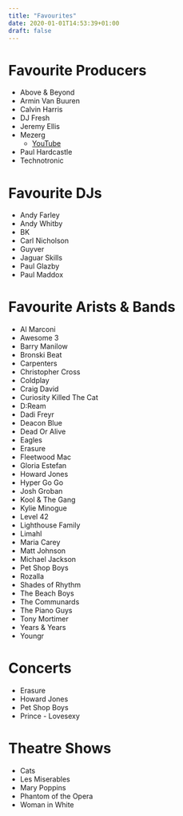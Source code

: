 ```yaml
---
title: "Favourites"
date: 2020-01-01T14:53:39+01:00
draft: false
---
```


# Favourite Producers
- Above & Beyond
- Armin Van Buuren
- Calvin Harris
- DJ Fresh
- Jeremy Ellis
- Mezerg
  - [YouTube](https://www.youtube.com/channel/UCUaQxmkh81tJAWrreHe3CJg)
- Paul Hardcastle
- Technotronic

# Favourite DJs
- Andy Farley
- Andy Whitby
- BK
- Carl Nicholson
- Guyver
- Jaguar Skills
- Paul Glazby
- Paul Maddox

# Favourite Arists & Bands
- Al Marconi
- Awesome 3
- Barry Manilow
- Bronski Beat
- Carpenters
- Christopher Cross
- Coldplay
- Craig David
- Curiosity Killed The Cat
- D:Ream
- Dadi Freyr
- Deacon Blue
- Dead Or Alive
- Eagles
- Erasure
- Fleetwood Mac
- Gloria Estefan
- Howard Jones
- Hyper Go Go
- Josh Groban
- Kool & The Gang
- Kylie Minogue
- Level 42
- Lighthouse Family
- Limahl
- Maria Carey
- Matt Johnson
- Michael Jackson
- Pet Shop Boys
- Rozalla
- Shades of Rhythm
- The Beach Boys
- The Communards
- The Piano Guys
- Tony Mortimer
- Years & Years
- Youngr

# Concerts
- Erasure
- Howard Jones
- Pet Shop Boys
- Prince - Lovesexy

# Theatre Shows
- Cats
- Les Miserables
- Mary Poppins
- Phantom of the Opera
- Woman in White
